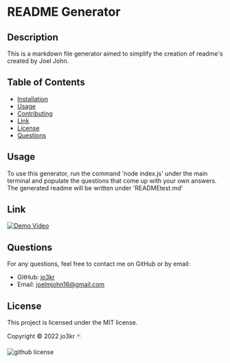 # README Generator
  
  ## Description
  
  This is a markdown file generator aimed to simplify the creation of readme's created by Joel John.
  
  ## Table of Contents
  
  - [Installation](#installation)
  - [Usage](#usage)
  - [Contributing](#contributing)
  - [Link](#link)
  - [License](#license)
  - [Questions](#questions)
    
  ## Usage
  
  To use this generator, run the command 'node index.js' under the main terminal and populate the questions that come up with your own answers. The generated readme will be written  under 'READMEtest.md'
  
  ## Link

  [![Demo Video](https://img.youtube.com/vi/1hJsQz1aaa0/hqdefault.jpg)](https://www.youtube.com/watch?v=1hJsQz1aaa0)


  ## Questions

  For any questions, feel free to contact me on GitHub or by email:

  - GitHub: [jo3kr](https://github.com/jo3kr)
  - Email: joelmjohn16@gmail.com	
    
  ## License
  
  This project is licensed under the MIT license.

  Copyright &copy; 2022 jo3kr &#127183;
  
  ![github license](http://img.shields.io/badge/license-MIT-blueviolet.svg)
